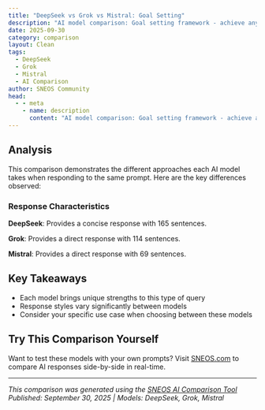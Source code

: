 ```yaml
---
title: "DeepSeek vs Grok vs Mistral: Goal Setting"
description: "AI model comparison: Goal setting framework - achieve any goal systematically..."
date: 2025-09-30
category: comparison
layout: Clean
tags:
  - DeepSeek
  - Grok
  - Mistral
  - AI Comparison
author: SNEOS Community
head:
  - - meta
    - name: description
      content: "AI model comparison: Goal setting framework - achieve any goal systematically..."
---
```


<ChatComparison
  title="DeepSeek vs Grok vs Mistral: Goal Setting"
  prompt="Goal setting framework - achieve any goal systematically"
  :responses='{
    "DeepSeek": "Of course. Here is a comprehensive, systematic framework for achieving any goal. This isn\u0027t just a list of tips; it\u0027s an integrated system that covers mindset, planning, execution, and adaptation.\n\nWe\u0027ll call it the **S.T.R.I.D.E. Framework**: **Systematize, Target, Roadmap, Implement, Diligence, Evaluate.**\n\nThis framework turns a vague ambition into a series of manageable, actionable steps.\n\n---\n\n### The S.T.R.I.D.E. Framework\n\n#### **Phase 1: Foundation \u0026 Mindset (The \u0022S\u0022 - Systematize)**\n\nBefore you set a goal, you must prepare the ground. This phase is about adopting the right mindset and understanding the \u0022why.\u0022\n\n1.  **Embrace a Systems Mindset:** Shift your focus from the *goal* (the outcome) to the *system* (the daily processes).\n    *   **Goal:** \u0022I want to write a book.\u0022 (Daunting)\n    *   **System:** \u0022I will write for 30 minutes every day.\u0022 (Achievable)\n    *   The system is what makes the goal inevitable.\n\n2.  **Connect to Your Core Values:** Your goal must be aligned with what you truly value (e.g., health, growth, family, freedom). If it\u0027s not, you will lack the deep motivation to persist when it gets hard.\n    *   *Ask: \u0022Why is this goal important to me? How does it make me a better version of myself?\u0022*\n\n3.  **Assume 100% Responsibility:** From this moment, any success or failure is on you. This is empowering. It means you have the agency to change your approach, learn, and persist.\n\n---\n\n#### **Phase 2: Goal Definition (The \u0022T\u0022 - Target)**\n\nNow, define your target with crystal clarity. Vague goals lead to vague results.\n\n1.  **Apply the SMART-ER Criteria:**\n    *   **S**pecific: Exactly what do you want to achieve? (Not \u0022get fit\u0022 but \u0022run a 5k in under 30 minutes.\u0022)\n    *   **M**easurable: How will you track progress? (Track time, weight, words written, money saved.)\n    *   **A**chievable: Is it realistic given your constraints? (It should be a stretch, but not a fantasy.)\n    *   **R**elevant: Does it align with your values and long-term vision? (Phase 1 work!)\n    *   **T**ime-bound: What is the specific deadline? (e.g., \u0022by December 1st of this year.\u0022)\n    *   **ER** - **Evaluate \u0026 Readjust:** (We\u0027ll cover this in Phase 6).\n\n2.  **Visualize the End State:** Close your eyes and vividly imagine having achieved the goal. How do you feel? What does your life look like? This creates an emotional pull.\n\n---\n\n#### **Phase 3: Strategic Planning (The \u0022R\u0022 - Roadmap)**\n\nA goal without a plan is just a wish. Break the monolithic goal down into manageable pieces.\n\n1.  **Work Backwards (The \u0022Backward Planning\u0022 Method):** Start from your achieved goal and ask, \u0022What is the very last step I need to take?\u0022 Then the step before that, and so on, until you get to the first step you can take *today*.\n\n2.  **Break It Down (The \u0022Milestone \u0026 Task\u0022 Method):**\n    *   **Goal:** The final, SMART-ER target.\n    *   **Milestones:** Major checkpoints or sub-goals. (e.g., for writing a book: Outline Complete, First Draft Finished, Manuscript Edited).\n    *   **Projects:** The initiatives needed to hit each milestone. (e.g., \u0022Research Phase,\u0022 \u0022First Draft Writing Sprint\u0022).\n    *   **Tasks:** The individual, actionable steps within a project. (e.g., \u0022Write Chapter 1,\u0022 \u0022Edit pages 1-20\u0022).\n\n3.  **Identify Resources \u0026 Obstacles:**\n    *   **Resources:** What do you need? (Time, money, tools, knowledge, a mentor?)\n    *   **Obstacles:** What could get in your way? (Procrastination, distractions, lack of knowledge). Plan for these in advance.\n\n4.  **Schedule It:** Put your tasks and milestones directly into your calendar. A scheduled task is a commitment.\n\n---\n\n#### **Phase 4: Execution \u0026 Action (The \u0022I\u0022 - Implement)**\n\nThis is where the rubber meets the road. Planning is useless without consistent action.\n\n1.  **Start with the First Obvious Step:** Don\u0027t get paralyzed by the scale of the goal. Just do the very next thing on your plan.\n\n2.  **Leverage the \u00222-Minute Rule\u0022:** If a task takes less than two minutes, do it immediately. This builds momentum and prevents small tasks from piling up.\n\n3.  **Build Rituals, Not Rely on Willpower:** Willpower is finite. Turn your key tasks into non-negotiable daily or weekly rituals (e.g., \u0022I write every day from 7:00-7:30 AM\u0022). This puts your goal on autopilot.\n\n4.  **Focus on Deep Work:** For cognitively demanding tasks, schedule uninterrupted blocks of time (e.g., 60-90 minutes) where you focus solely on your most important task.\n\n---\n\n#### **Phase 5: Consistency \u0026 Tracking (The \u0022D\u0022 - Diligence)**\n\nMotivation wanes. Systems and habits sustain you.\n\n1.  **Track Your Progress Visibly:** Use a habit tracker, a checklist, or a progress bar. The \u0022Seinfeld Strategy\u0022 (\u0022Don\u0027t break the chain\u0022) is powerful. Visual proof of progress is highly motivating.\n\n2.  **Schedule Weekly Reviews:** Every week (e.g., Sunday evening), spend 20 minutes reviewing:\n    *   What did I accomplish last week?\n    *   What\u0027s the plan for next week?\n    *   What\u0027s working? What isn\u0027t?\n    *   This keeps you agile and connected to your plan.\n\n3.  **Practice Self-Compassion:** You will have off days. You will miss a task. Don\u0027t fall into the \u0022what-the-hell\u0022 effect (e.g., \u0022I missed one day, so the whole week is ruined\u0022). Forgive yourself and get back on track with the very next task.\n\n---\n\n#### **Phase 6: Review \u0026 Adaptation (The \u0022E\u0022 - Evaluate)**\n\nA rigid plan will break. A flexible plan evolves and succeeds.\n\n1.  **Conduct Monthly \u0026 Quarterly Reviews:** Look at the bigger picture.\n    *   Are you on track to hit your milestones?\n    *   Is the goal still relevant? (Your values or circumstances may change).\n    *   What have you learned?\n\n2.  **Pivot or Persevere:** Based on your reviews, make a conscious decision.\n    *   **Persevere:** Your plan is working. Keep going.\n    *   **Pivot:** Your approach isn\u0027t working, so change your strategy or tactics. This is not failure; it\u0027s intelligent adaptation.\n    *   **Abandon:** The goal is no longer relevant or worthwhile. It\u0027s okay to quit with intention and reallocate your energy elsewhere.\n\n3.  **Celebrate Milestones:** Acknowledge and reward yourself for hitting milestones. This reinforces positive behavior and makes the journey enjoyable.\n\n---\n\n### Putting It All Together: A Simple Example\n\n*   **Goal (Vague):** \u0022I want to learn Spanish.\u0022\n*   **Phase 1 (Systematize):** *Why?* I value connection and travel. I\u0027m going to Portugal next year and want to speak basic Portuguese. My *system* will be daily practice.\n*   **Phase 2 (Target - SMART-ER):** \u0022I will achieve a B1 (Intermediate) level in European Portuguese, as measured by completing the \u0027Portuguese B1\u0027 course on my language app and holding a 10-minute conversation with a native speaker, by September 1st.\u0022\n*   **Phase 3 (Roadmap):**\n    *   *Milestone 1 (Month 1):* Complete A1 lessons.\n    *   *Milestone 2 (Month 2-3):* Complete A2 lessons.\n    *   *Project:* \u0022Master A1 Vocabulary.\u0022\n    *   *Tasks:* \u0022Complete \u0027Greetings\u0027 module (15 mins),\u0022 \u0022Practice flashcards for 10 mins.\u0022\n*   **Phase 4 (Implement):** Ritual: Do my 15-minute lesson every morning with my coffee.\n*   **Phase 5 (Diligence):** Track my \u0022streak\u0022 in the app. Weekly review: Am I struggling with verbs? Do I need to add listening practice?\n*   **Phase 6 (Evaluate):** After 2 months, I realize the app isn\u0027t great for speaking. I *pivot* and add a weekly 30-minute online tutoring session for conversation practice.\n\nBy following this **S.T.R.I.D.E. Framework**, you move from being a passive dreamer to an active achiever, systematically turning your ambitions into reality.",
    "Grok": "Setting and achieving goals systematically requires a structured framework that helps you define clear objectives, create actionable plans, and track progress effectively. One of the most widely recognized and effective frameworks for goal setting is the **SMART Goal Framework**, combined with actionable steps for execution and accountability. Below is a comprehensive guide to setting and achieving any goal systematically.\n\n---\n\n### Step 1: Define Your Goal Using the SMART Framework\nSMART stands for Specific, Measurable, Achievable, Relevant, and Time-bound. This framework ensures your goals are clear and realistic.\n\n1. **Specific**: Be clear about what you want to achieve. Avoid vague statements.\n   - Poor Example: \u0022I want to get fit.\u0022\n   - SMART Example: \u0022I want to run a 5K race.\u0022\n\n2. **Measurable**: Quantify your goal to track progress.\n   - Poor Example: \u0022I want to save money.\u0022\n   - SMART Example: \u0022I want to save $5,000.\u0022\n\n3. **Achievable**: Ensure the goal is realistic given your resources, time, and skills.\n   - Poor Example: \u0022I\u2019ll become a billionaire in one year.\u0022\n   - SMART Example: \u0022I\u2019ll increase my income by 10% this year by upskilling and taking on freelance projects.\u0022\n\n4. **Relevant**: Align the goal with your values, long-term plans, or priorities.\n   - Poor Example: \u0022I\u2019ll learn to play the guitar\u0022 (if it\u2019s not a priority or aligned with your interests).\n   - SMART Example: \u0022I\u2019ll learn to play the guitar to perform at my family\u2019s holiday gathering.\u0022\n\n5. **Time-bound**: Set a deadline to create urgency.\n   - Poor Example: \u0022I\u2019ll write a book someday.\u0022\n   - SMART Example: \u0022I\u2019ll write and publish a 50,000-word book by December 31st this year.\u0022\n\n**Example SMART Goal**: \u0022I will run a 5K race in under 30 minutes by training 3 times a week for the next 3 months, starting on November 1st, to improve my physical health.\u0022\n\n---\n\n### Step 2: Break Down the Goal into Smaller Milestones\nLarge goals can feel overwhelming. Breaking them into smaller, manageable tasks or milestones helps maintain momentum and focus.\n\n- **Identify Key Milestones**: Divide the goal into phases or checkpoints.\n  - For the 5K race goal: Milestone 1: Run 1K without stopping; Milestone 2: Run 3K in under 20 minutes; Milestone 3: Run 5K in under 30 minutes.\n- **Set Deadlines for Milestones**: Assign realistic deadlines to each milestone to stay on track.\n  - Milestone 1: Achieve in 2 weeks; Milestone 2: Achieve in 6 weeks; Milestone 3: Achieve by the 3-month deadline.\n\n**Why this helps**: Smaller milestones provide regular achievements, boosting motivation and giving a clear path to follow.\n\n---\n\n### Step 3: Create an Action Plan\nAn action plan outlines the specific steps needed to achieve each milestone.\n\n- **List Specific Tasks**: Break down milestones into daily or weekly tasks.\n  - For the 5K race goal:\n    - Week 1: Run 1K on Monday, Wednesday, and Friday.\n    - Week 2: Increase to 1.5K on the same days.\n    - Include rest days, strength training, or stretching to support progress.\n- **Assign Resources**: Identify tools, people, or skills you need.\n  - Tools: Running shoes, a fitness tracker.\n  - Support: Join a running group or hire a coach.\n- **Schedule Tasks**: Use a calendar or app to block time for each task.\n\n**Tip**: Start with small, consistent actions to build habits before scaling up.\n\n---\n\n### Step 4: Track Progress and Adjust as Needed\nMonitoring progress keeps you accountable and helps identify obstacles early.\n\n- **Use a Tracking System**: Log your actions and results.\n  - Apps: Todoist, Notion, or a simple notebook.\n  - For the 5K goal: Record distance, time, and how you felt after each run.\n- **Review Regularly**: Set a weekly or bi-weekly review to assess progress.\n  - Ask: Am I on track? What\u2019s working? What needs adjustment?\n- **Be Flexible**: If a milestone isn\u2019t met, analyze why and adjust your plan.\n  - Example: If injury slows progress, reduce running frequency and add recovery time.\n\n**Why this helps**: Tracking provides data to celebrate wins and pivot when necessary, preventing discouragement.\n\n---\n\n### Step 5: Stay Motivated with Accountability and Rewards\nMotivation can wane over time. Building accountability and rewards helps sustain effort.\n\n- **Accountability Partners**: Share your goal with a friend, coach, or group to stay committed.\n  - Example: Join a running club to train with others.\n- **Reward Milestones**: Celebrate small wins to maintain enthusiasm.\n  - After running 3K: Treat yourself to a healthy smoothie or a movie night.\n- **Visualize Success**: Regularly imagine achieving your goal to reinforce why you started.\n  - Picture crossing the 5K finish line with a personal best time.\n\n**Tip**: Focus on intrinsic motivation (personal growth, satisfaction) rather than just extrinsic rewards (prizes, recognition).\n\n---\n\n### Step 6: Overcome Obstacles with Problem-Solving\nChallenges are inevitable. Anticipate and address them proactively.\n\n- **Identify Potential Barriers**: List things that might derail progress.\n  - For the 5K goal: Bad weather, lack of time, or low energy.\n- **Create Contingency Plans**: Have backup strategies.\n  - Bad weather: Run on a treadmill at the gym.\n  - Lack of time: Wake up 30 minutes earlier.\n- **Mindset Shift**: Treat setbacks as learning opportunities, not failures.\n  - If you miss a run, don\u2019t give up\u2014adjust your schedule and keep going.\n\n**Why this helps**: Preparation reduces the impact of obstacles and builds resilience.\n\n---\n\n### Step 7: Reflect and Refine After Achieving (or Not Achieving) the Goal\nOnce the deadline arrives, evaluate the outcome to learn and improve for future goals.\n\n- **Assess Results**: Did you achieve the goal? Why or why not?\n  - Example: If you ran the 5K but not under 30 minutes, analyze training consistency or external factors.\n- **Celebrate Success**: Acknowledge your effort, even if the goal wasn\u2019t fully met.\n  - Reward yourself for completing the race, regardless of time.\n- **Set New Goals**: Build on this experience to aim higher or refine your approach.\n  - Next Goal: Run a 10K or improve your 5K time.\n\n**Why this helps**: Reflection turns every goal-setting experience into a stepping stone for future success.\n\n---\n\n### Additional Tools and Frameworks for Support\n1. **OKRs (Objectives and Key Results)**:\n   - Objective: What you want to achieve (e.g., \u0022Improve physical endurance\u0022).\n   - Key Results: Measurable outcomes (e.g., \u0022Run 5K in under 30 minutes by December 31st\u0022).\n   - Useful for aligning personal or team goals with measurable outcomes.\n2. **Habit Stacking** (from *Atomic Habits* by James Clear):\n   - Attach goal-related tasks to existing habits.\n   - Example: \u0022After brushing my teeth, I\u2019ll put on my running shoes.\u0022\n3. **Pomodoro Technique**:\n   - Break tasks into 25-minute focused intervals to manage time effectively, especially for goals requiring study or creative work.\n4. **Visualization and Affirmations**:\n   - Regularly visualize achieving your goal and use positive affirmations to build confidence.\n\n---\n\n### Example Summary: Applying the Framework to the 5K Race Goal\n- **SMART Goal**: Run a 5K race in under 30 minutes by training 3 times a week for 3 months, starting November 1st.\n- **Milestones**: Run 1K (Week 2), 3K (Week 6), 5K (Week 12).\n- **Action Plan**: Train Monday, Wednesday, Friday; increase distance weekly; use a treadmill for bad weather.\n- **Tracking**: Log runs in a fitness app; review progress every Sunday.\n- **Motivation**: Join a running group; reward milestones with small treats.\n- **Obstacles**: Plan for injuries by incorporating rest days and stretching.\n- **Reflection**: After the race, evaluate performance and set a new goal (e.g., 10K).\n\n---\n\n### Final Tips for Success\n- Start Small: Build momentum with achievable initial steps.\n- Stay Consistent: Daily or weekly actions compound over time.\n- Be Patient: Progress takes time\u2014focus on the process, not just the outcome.\n- Seek Support: Surround yourself with people who encourage your goals.\n\nBy following this systematic framework, you can approach any goal\u2014whether personal, professional, or health-related\u2014with clarity, structure, and confidence. If you\u2019d like to deep-dive into a specific goal or framework (like OKRs or habit-building), let me know!",
    "Mistral": "Achieving any goal systematically requires a structured approach. One effective framework for goal setting is the **SMART** framework, combined with additional steps to ensure systematic progress. Here\u2019s a comprehensive guide:\n\n### 1. Define Your Goal\n**SMART Goals:**\n- **Specific:** Clearly define what you want to achieve.\n- **Measurable:** Establish criteria for measuring progress.\n- **Achievable:** Ensure the goal is realistic and attainable.\n- **Relevant:** Make sure the goal aligns with your broader objectives.\n- **Time-bound:** Set a deadline for achieving the goal.\n\n### 2. Break Down the Goal\n**Sub-goals or Milestones:**\n- Break down the main goal into smaller, manageable sub-goals or milestones.\n- Each sub-goal should also be SMART.\n\n### 3. Create an Action Plan\n**Detailed Steps:**\n- Outline the specific actions required to achieve each sub-goal.\n- Include timelines and resources needed for each action.\n\n### 4. Set Priorities\n**Prioritization:**\n- Prioritize tasks based on urgency and importance.\n- Use tools like the Eisenhower Matrix to help with prioritization.\n\n### 5. Monitor Progress\n**Tracking and Review:**\n- Regularly track your progress against the timelines set.\n- Use tools like checklists, journals, or digital apps to monitor progress.\n\n### 6. Adjust and Adapt\n**Flexibility:**\n- Be prepared to adjust your plan based on feedback and changing circumstances.\n- Regularly review and update your action plan as needed.\n\n### 7. Seek Support\n**Accountability and Resources:**\n- Share your goals with a mentor, coach, or accountability partner.\n- Seek resources, training, or support that can help you achieve your goal.\n\n### 8. Celebrate Milestones\n**Motivation:**\n- Celebrate small victories and milestones to maintain motivation.\n- Reward yourself for achieving sub-goals.\n\n### 9. Reflect and Learn\n**Continuous Improvement:**\n- Reflect on what worked and what didn\u2019t.\n- Use these insights to improve future goal-setting and achievement processes.\n\n### Example:\n**Goal:** To run a marathon within the next year.\n\n1. **Define Your Goal:**\n   - **Specific:** Run a marathon.\n   - **Measurable:** Complete a 26.2-mile run.\n   - **Achievable:** Start with shorter distances and gradually increase.\n   - **Relevant:** Aligns with a personal fitness goal.\n   - **Time-bound:** Within the next year.\n\n2. **Break Down the Goal:**\n   - Sub-goal 1: Run a 5K within 3 months.\n   - Sub-goal 2: Run a 10K within 6 months.\n   - Sub-goal 3: Run a half-marathon within 9 months.\n   - Sub-goal 4: Run a full marathon within 12 months.\n\n3. **Create an Action Plan:**\n   - Week 1-4: Develop a running schedule, start with 3 runs per week.\n   - Week 5-8: Increase distance gradually, incorporate strength training.\n   - Week 9-12: Participate in a 5K race.\n   - Continue this pattern, increasing distance and intensity.\n\n4. **Set Priorities:**\n   - Prioritize consistent training over occasional high-intensity workouts.\n   - Ensure proper nutrition and rest.\n\n5. **Monitor Progress:**\n   - Use a running app to track distance and time.\n   - Keep a training journal.\n\n6. **Adjust and Adapt:**\n   - If injured, adjust the training plan to include more rest or cross-training.\n   - Review progress monthly and adjust the plan as needed.\n\n7. **Seek Support:**\n   - Join a running club or find a running partner.\n   - Consult with a fitness coach or nutritionist.\n\n8. **Celebrate Milestones:**\n   - Celebrate completing the 5K, 10K, and half-marathon.\n   - Reward yourself with new running gear or a special meal.\n\n9. **Reflect and Learn:**\n   - After each milestone, reflect on what helped and what hindered progress.\n   - Use these insights to improve future training plans.\n\nBy following this systematic approach, you can achieve any goal with clarity, focus, and continuous improvement."
  }'
  published-date="22:46"
/>

## Analysis

This comparison demonstrates the different approaches each AI model takes when responding to the same prompt. Here are the key differences observed:

### Response Characteristics

**DeepSeek**: Provides a concise response with 165 sentences. 

**Grok**: Provides a direct response with 114 sentences. 

**Mistral**: Provides a direct response with 69 sentences. 

## Key Takeaways

- Each model brings unique strengths to this type of query
- Response styles vary significantly between models
- Consider your specific use case when choosing between these models

## Try This Comparison Yourself

Want to test these models with your own prompts? Visit [SNEOS.com](https://sneos.com) to compare AI responses side-by-side in real-time.

---

*This comparison was generated using the [SNEOS AI Comparison Tool](https://sneos.com)*
*Published: September 30, 2025 | Models: DeepSeek, Grok, Mistral*
